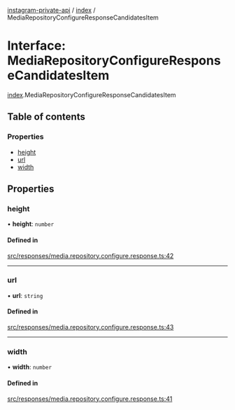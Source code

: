 [instagram-private-api](../../README.md) / [index](../../modules/index.md) / MediaRepositoryConfigureResponseCandidatesItem

# Interface: MediaRepositoryConfigureResponseCandidatesItem

[index](../../modules/index.md).MediaRepositoryConfigureResponseCandidatesItem

## Table of contents

### Properties

- [height](MediaRepositoryConfigureResponseCandidatesItem.md#height)
- [url](MediaRepositoryConfigureResponseCandidatesItem.md#url)
- [width](MediaRepositoryConfigureResponseCandidatesItem.md#width)

## Properties

### height

• **height**: `number`

#### Defined in

[src/responses/media.repository.configure.response.ts:42](https://github.com/Nerixyz/instagram-private-api/blob/0e0721c/src/responses/media.repository.configure.response.ts#L42)

___

### url

• **url**: `string`

#### Defined in

[src/responses/media.repository.configure.response.ts:43](https://github.com/Nerixyz/instagram-private-api/blob/0e0721c/src/responses/media.repository.configure.response.ts#L43)

___

### width

• **width**: `number`

#### Defined in

[src/responses/media.repository.configure.response.ts:41](https://github.com/Nerixyz/instagram-private-api/blob/0e0721c/src/responses/media.repository.configure.response.ts#L41)
